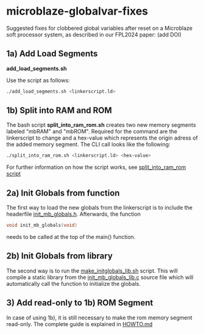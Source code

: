 # microblaze-globalvar-fixes
Suggested fixes for clobbered global variables after reset on a Microblaze soft processor system,
as described in our FPL2024 paper:
(add DOI)

## 1a) Add Load Segments

**add_load_segments.sh** 

Use the script as follows:

```bash
./add_load_segments.sh <linkerscript.ld> 
```

## 1b) Split into RAM and ROM 

The bash script **split_into_ram_rom.sh** creates two new memory segments labeled "mbRAM" and "mbROM". 
Required for the command are the linkerscript to change and a hex-value which represents the origin adress of the added memory segment. 
The CLI call looks like the following:

```bash
./split_into_ram_rom.sh <linkerscript.ld> <hex-value>
```

For further information on how the script works, see 
[split_into_ram_rom script](1b__split_into_rom_ram__bash/split_into_rom_ram.sh)

## 2a) Init Globals from function

The first way to load the new globals from the linkerscript is to include the headerfile [init_mb_globals.h](2a__init_globals__function/init_mb_globals.h). Afterwards, the function 
```c
void init_mb_globals(void)
```
needs to be called at the top of the main() function. 

## 2b) Init Globals from library

The second way is to run the [make_initglobals_lib.sh](2b__init_globals__library/make_initglobals_lib.sh) script. This will compile a static library from the [init_mb_globals_lib.c](2b__init_globals__library/init_mb_globals_lib.c) source file which will automatically call the function to initialize the globals.

## 3) Add read-only to 1b) ROM Segment

In case of using 1b), it is still necessary to make the rom memory segment read-only. The complete guide is explained in [HOWTO.md](3___rdonly_addrfilter__vhdl/HOWTO.md)